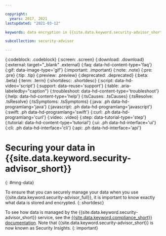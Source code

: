 ```yaml
---

copyright:
  years: 2017, 2021
lastupdated: "2021-03-12"

keywords: data encryption in {{site.data.keyword.security-advisor_short}}, data storage for {{site.data.keyword.security-advisor_short}}, personal data in {{site.data.keyword.security-advisor_short}}, data deletion for {{site.data.keyword.security-advisor_short}}, data in {{site.data.keyword.security-advisor_short}}, data security in {{site.data.keyword.security-advisor_short}}

subcollection: security-advisor

---
```


{:codeblock: .codeblock}
{:screen: .screen}
{:download: .download}
{:external: target="_blank" .external}
{:faq: data-hd-content-type='faq'}
{:gif: data-image-type='gif'}
{:important: .important}
{:note: .note}
{:pre: .pre}
{:tip: .tip}
{:preview: .preview}
{:deprecated: .deprecated}
{:beta: .beta}
{:term: .term}
{:shortdesc: .shortdesc}
{:script: data-hd-video='script'}
{:support: data-reuse='support'}
{:table: .aria-labeledby="caption"}
{:troubleshoot: data-hd-content-type='troubleshoot'}
{:help: data-hd-content-type='help'}
{:tsCauses: .tsCauses}
{:tsResolve: .tsResolve}
{:tsSymptoms: .tsSymptoms}
{:java: .ph data-hd-programlang='java'}
{:javascript: .ph data-hd-programlang='javascript'}
{:swift: .ph data-hd-programlang='swift'}
{:curl: .ph data-hd-programlang='curl'}
{:video: .video}
{:step: data-tutorial-type='step'}
{:tutorial: data-hd-content-type='tutorial'}
{:ui: .ph data-hd-interface='ui'}
{:cli: .ph data-hd-interface='cli'}
{:api: .ph data-hd-interface='api'}


# Securing your data in {{site.data.keyword.security-advisor_short}}
{: #mng-data}

To ensure that you can securely manage your data when you use {{site.data.keyword.security-advisor_full}}, it is important to know exactly what data is stored and encrypted.
{: shortdesc}


To see how data is managed by the {{site.data.keyword.security-advisor_short}} service, see the [{{site.data.keyword.compliance_short}} documentation](/docs/security-compliance?topic=security-compliance-at-events). Note that {{site.data.keyword.security-advisor_short}} is now known as Security Insights.
{: important}

